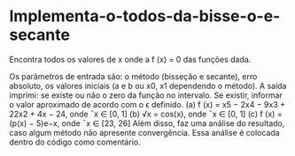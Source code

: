 # Implementa-o-todos-da-bisse-o-e-secante
Encontra todos os valores de x onde a f (x) = 0 das funções dada.

Os parâmetros de entrada são: o método (bisseção e secante), erro absoluto, os
valores iniciais (a e b ou x0, x1 dependendo o método). A saída imprimi: se existe ou não o zero da função
no intervalo. Se existir, informar o valor aproximado de acordo com o ϵ definido.
(a) f (x) = x5 − 2x4 − 9x3 + 22x2 + 4x − 24, onde ¯x ∈ [0, 1]
(b) √x = cos(x), onde ¯x ∈ [0, 1]
(c) f (x) = (p(x) − 5)e−x, onde ¯x ∈ [23, 26]
Além disso, faz uma análise do resultado, caso algum método não apresente convergência. Essa análise
é colocada dentro do código como comentário.
